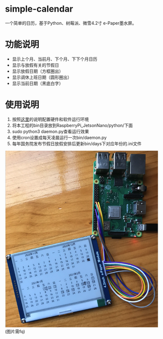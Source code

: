 # simple-calendar
一个简单的日历，基于Python、树莓派、微雪4.2寸 e-Paper墨水屏。
# 功能说明
  * 显示上个月、当前月、下个月、下下个月日历
  * 显示与放假有关的节假日
  * 显示放假日期（方框圈出）
  * 显示调休上班日期（圆形圈出）
  * 显示当前日期（黑底白字）
# 使用说明
  1. 按照[这里](https://www.waveshare.net/wiki/4.2inch_e-Paper_Module)的说明配置硬件和软件运行环境
  2. 将本工程的bin目录放到RaspberryPi_JetsonNano/python/下面
  3. sudo python3 daemon.py查看运行效果
  4. 使用cron设置成每天凌晨运行一次bin/daemon.py
  5. 每年国务院发布节假日放假安排后更新bin/days下对应年份的.ini文件
 
![效果图](/img/sample.png)
(图片需fq)

